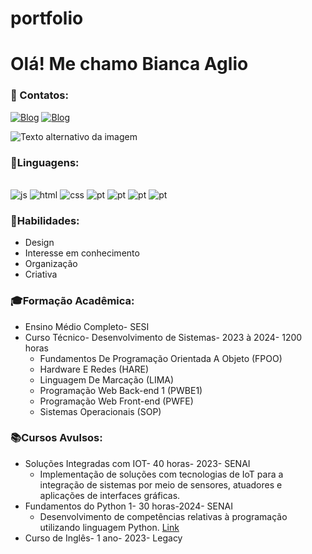 # portfolio

#   Olá! Me chamo Bianca Aglio

### 📌 Contatos:
[![Blog](https://img.shields.io/badge/Gmail-D14836?style=for-the-badge&logo=gmail&logoColor=white)](https://mail.google.com/mail/u/0/?tab=rm&ogbl#inbox) 
[![Blog](https://img.shields.io/badge/LinkedIn-0077B5?style=for-the-badge&logo=linkedin&logoColor=white)](https://www.linkedin.com/in/biancaaglio/) 

![Texto alternativo da imagem](https://i.pinimg.com/originals/c9/18/69/c91869eaf8d12fb097ab060e891eb10a.gif)

### 📃Linguagens: 
<div style="display: inline_block"><br/>
    <img  alt="js" src="https://img.shields.io/badge/JavaScript-F7DF1E?style=for-the-badge&logo=javascript&logoColor=black"/>
    <img  alt="html" src="https://img.shields.io/badge/HTML-239120?style=for-the-badge&logo=html5&logoColor=white"/>
    <img  alt="css" src="https://img.shields.io/badge/CSS-239120?&style=for-the-badge&logo=css3&logoColor=white"/>
    <img  alt="pt" src="https://img.shields.io/badge/Bootstrap-563D7C?style=for-the-badge&logo=bootstrap&logoColor=white"/>
    <img  alt="pt" src="https://img.shields.io/badge/Python-14354C?style=for-the-badge&logo=python&logoColor=white"/>
    <img  alt="pt" src="https://img.shields.io/badge/React_Native-20232A?style=for-the-badge&logo=react&logoColor=61DAFB"/>
    <img  alt="pt" src="https://img.shields.io/badge/MySQL-00000F?style=for-the-badge&logo=mysql&logoColor=white"/>
</div>

### 🎯Habilidades:
+ Design
+ Interesse em conhecimento
+ Organização
+ Criativa

### 🎓Formação Acadêmica:
+ Ensino Médio Completo- SESI
+ Curso Técnico- Desenvolvimento de Sistemas- 2023 à 2024- 1200 horas
    + Fundamentos De Programação Orientada A Objeto (FPOO) 
    + Hardware E Redes (HARE) 
    + Linguagem De Marcação (LIMA) 
    + Programação Web Back-end 1 (PWBE1) 
    + Programação Web Front-end (PWFE) 
    + Sistemas Operacionais (SOP) 

### 📚Cursos Avulsos:
+ Soluções Integradas com IOT- 40 horas- 2023- SENAI
    +  Implementação de soluções com tecnologias de IoT para a integração de sistemas por meio de sensores, atuadores e aplicações de interfaces gráficas. 
+ Fundamentos do Python 1- 30 horas-2024- SENAI
    + Desenvolvimento de competências relativas à programação utilizando linguagem Python. 
    [Link](https://www.credly.com/badges/8231de8c-d19f-4beb-9ae6-3321f851ac57/public_url)
+ Curso de Inglês- 1 ano- 2023- Legacy 

